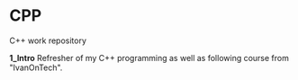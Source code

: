 # CPP
C++ work repository

**1_Intro** Refresher of my C++ programming as well as following course from "IvanOnTech".
